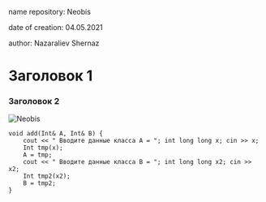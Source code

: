 name repository: Neobis

date of creation: 04.05.2021

author: Nazaraliev Shernaz

<h1> Заголовок 1 </h1>
<h3> Заголовок 2 </h3>

![Neobis](https://user-images.githubusercontent.com/79134498/125259161-bd970780-e307-11eb-8058-e991b53143f7.png)

```
void add(Int& A, Int& B) {
	cout << " Вводите данные класса A = "; int long long x; cin >> x;
	Int tmp(x);
	A = tmp;
	cout << " Вводите данные класса B = "; int long long x2; cin >> x2;
	Int tmp2(x2);
	B = tmp2;
}
```
